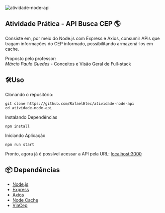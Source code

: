 ![atividade-node-api](https://github.com/user-attachments/assets/fe078279-d4d9-4e41-8f7d-38ef4ce82196)

## Atividade Prática - API Busca CEP 🌎
Consiste em, por meio do Node.js com Express e Axios, consumir APIs que tragam informações do CEP informado, possibilitando armazená-los em cache.

Proposto pelo professor: \
<i>Márcio Paulo Guedes</i> - Conceitos e Visão Geral de Full-stack

## 🛠️Uso
Clonando o repositório:
```
git clone https://github.com/RafaelEtec/atividade-node-api
cd atividade-node-api
```

Instalando Dependências
```
npm install
```

Iniciando Aplicação
```
npm run start
```

Pronto, agora já é possível acessar a API pela URL:
[localhost:3000](http://localhost:3000/)
    
## 📦 Dependências
- [Node.js](https://nodejs.org/en)
- [Express](https://expressjs.com/pt-br/)
- [Axios](https://axios-http.com/ptbr/)
- [Node Cache](https://github.com/node-cache/node-cache)
- [ViaCep](https://viacep.com.br/)
